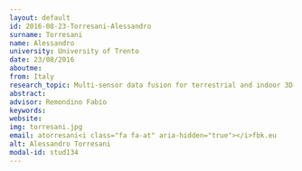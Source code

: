 ```yaml
---
layout: default 
id: 2016-08-23-Torresani-Alessandro
surname: Torresani
name: Alessandro
university: University of Trento
date: 23/08/2016
aboutme: 
from: Italy
research_topic: Multi-sensor data fusion for terrestrial and indoor 3D modeling
abstract: 
advisor: Remondino Fabio
keywords: 
website: 
img: torresani.jpg
email: atorresani<i class="fa fa-at" aria-hidden="true"></i>fbk.eu
alt: Alessandro Torresani
modal-id: stud134
---
```

